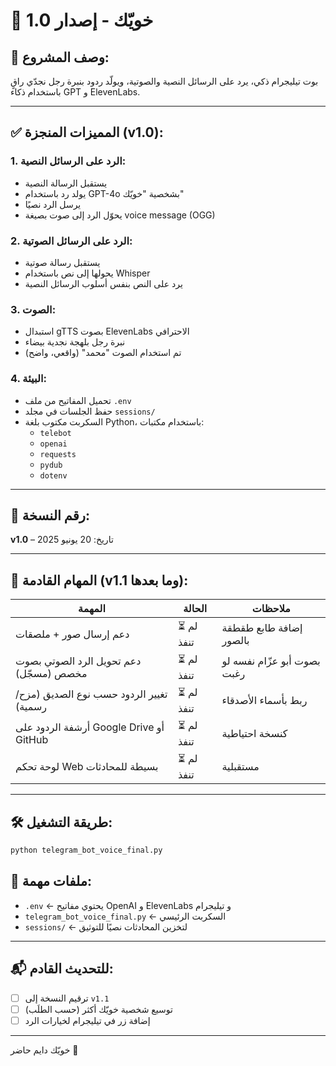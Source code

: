 # 📄 خويّك - إصدار 1.0

## 🧠 وصف المشروع:
بوت تيليجرام ذكي، يرد على الرسائل النصية والصوتية، ويولّد ردود بنبرة رجل نجدّي راقٍ باستخدام ذكاء GPT و ElevenLabs.

---

## ✅ المميزات المنجزة (v1.0):

### 1. الرد على الرسائل النصية:
- يستقبل الرسالة النصية
- يولد رد باستخدام GPT-4o بشخصية "خويّك"
- يرسل الرد نصيًا
- يحوّل الرد إلى صوت بصيغة voice message (OGG)

### 2. الرد على الرسائل الصوتية:
- يستقبل رسالة صوتية
- يحولها إلى نص باستخدام Whisper
- يرد على النص بنفس أسلوب الرسائل النصية

### 3. الصوت:
- استبدال gTTS بصوت ElevenLabs الاحترافي
- نبرة رجل بلهجة نجدية بيضاء
- تم استخدام الصوت "محمد" (واقعي، واضح)

### 4. البيئة:
- تحميل المفاتيح من ملف `.env`
- حفظ الجلسات في مجلد `sessions/`
- السكربت مكتوب بلغة Python، باستخدام مكتبات:
  - `telebot`
  - `openai`
  - `requests`
  - `pydub`
  - `dotenv`

---

## 🔢 رقم النسخة:
**v1.0** – تاريخ: 20 يونيو 2025

---

## 📌 المهام القادمة (v1.1 وما بعدها):

| المهمة | الحالة | ملاحظات |
|--------|--------|----------|
| دعم إرسال صور + ملصقات | ⏳ لم تنفذ | إضافة طابع طقطقة بالصور |
| دعم تحويل الرد الصوتي بصوت مخصص (مسجّل) | ⏳ لم تنفذ | بصوت أبو عزّام نفسه لو رغبت |
| تغيير الردود حسب نوع الصديق (مزح/رسمية) | ⏳ لم تنفذ | ربط بأسماء الأصدقاء |
| أرشفة الردود على Google Drive أو GitHub | ⏳ لم تنفذ | كنسخة احتياطية |
| لوحة تحكم Web بسيطة للمحادثات | ⏳ لم تنفذ | مستقبلية |

---

## 🛠️ طريقة التشغيل:
```bash
python telegram_bot_voice_final.py
```

## 📁 ملفات مهمة:
- `.env` ← يحتوي مفاتيح OpenAI و ElevenLabs و تيليجرام
- `telegram_bot_voice_final.py` ← السكربت الرئيسي
- `sessions/` ← لتخزين المحادثات نصيًا للتوثيق

---

## 📬 للتحديث القادم:
- [ ] ترقيم النسخة إلى `v1.1`
- [ ] توسيع شخصية خويّك أكثر (حسب الطلَب)
- [ ] إضافة زر في تيليجرام لخيارات الرد

---

خويّك دايم حاضر 🌟